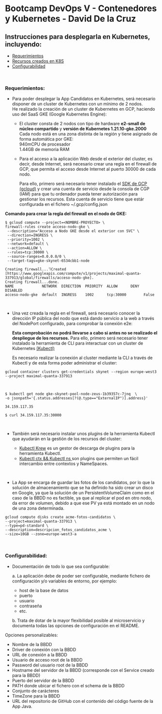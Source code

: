 # Bootcamp DevOps V - Contenedores y Kubernetes - David De la Cruz

## Instrucciones para desplegarla en Kubernetes, incluyendo:

- [Requerimientos](#requirements)
- [Recursos creados en K8S](./candidatos/#readme)
- [Configurabilidad](#custom)

<br>

<a name="requirements"></a>
### Requerimientos:

- Para poder desplegar la App Candidatos en Kubernetes, será necesario disponer de un cluster de Kubernetes con un mínimo de 2 nodos.  
  He realizado la creación de un cluster de Kubernetes en GCP, haciendo uso del SaaS GKE (Google Kubernetes Engine):  

    - El cluster consta de 2 nodos con tipo de hardware **e2-small de núcleo compartido** y **versión de Kubernetes 1.21.10-gke.2000**
      Cada nodo está en una zona distinta de la región y tiene asignado de forma automática por GKE:  
        940mCPU de procesador  
	1.44GB de memoria RAM  
		
    - Para el acceso a la aplicación Web desde el exterior del cluster, es decir, desde Internet, será necesario crear una regla en el
      firewall de GCP, que permita el acceso desde Internet al puerto 30000 de cada nodo.  

      Para ello, primero será necesario tener instalado el [SDK de GCP (gcloud)](https://cloud.google.com/sdk/docs/install) y crear una cuenta de servicio desde la consola de CGP (IAM) para que tu ordenador pueda tener autorización para gestionar los recursos. Esta cuenta de servicio tiene que estár configurada en el fichero ~/.gcp/config.json  

**Comando para crear la regla del firewall en el nodo de GKE:**

```
$ gcloud compute --project=<NOMBRE-PROYECTO> \
firewall-rules create acceso-nodo-gke \
 --description="Acceso a Nodo GKE desde el exterior con SVC" \
 --direction=INGRESS \
 --priority=1002 \
 --network=default \
 --action=ALLOW \
 --rules=tcp:30000 \
 --source-ranges=0.0.0.0/0 \
 --target-tags=gke-skynet-6534cbb1-node

Creating firewall...⠹Created [https://www.googleapis.com/compute/v1/projects/maximal-quanta-337913/global/firewalls/acceso-nodo-gke].
Creating firewall...done.                                                                    
NAME             NETWORK  DIRECTION  PRIORITY  ALLOW      DENY  DISABLED
acceso-nodo-gke  default  INGRESS    1002      tcp:30000        False
```

<br>

- Una vez creada la regla en el firewall, será necesario conocer la dirección IP pública del nodo que está dando servicio a la web a través del NodePort configurado, para comprobar la conexión e2e:  
  
  **Esta comprobación no podrá llevarse a cabo si antes no se realizado el despliegue de los recursos.**
  Para ello, primero será necesario tener instalado la herramienta de CLI para interactuar con un cluster de Kubernetes [(Kubectl)](https://kubernetes.io/docs/tasks/tools/#kubectl)  
  
  Es necesario realizar la conexión al cluster mediante la CLI a través de Kubectl y de esta forma poder administrar el cluster:  

`gcloud container clusters get-credentials skynet --region europe-west3 --project maximal-quanta-337913`

<br>

```
$ kubectl get node gke-skynet-pool-node-zeus-1b39357c-7jnq  \
-o jsonpath='{.status.addresses[?(@.type=="ExternalIP")].address}'

34.159.117.35

$ curl 34.159.117.35:30000
```

<br>

- También será necesario instalar unos plugins de la herramienta Kubectl que ayudarán en la gestión de los recursos del cluster:
	  
   * [Kubectl Krew](https://github.com/kubernetes-sigs/krew/) es un gestor de descarga de plugins para la herramienta Kubectl. 
   * [Kubectl ctx && Kubectl ns ](https://github.com/ahmetb/kubectx) son plugins que permiten un fácil intercambio entre contextos y NameSpaces.

<br>

- La App se encarga de guardar las fotos de los candidatos, por lo que la solución de almacenamiento que se ha definido ha sido crear un disco en Google, ya que la solución de un PersistentVolumeClaim como en el caso de la BBDD no es factible, ya que al replicar el pod en otro nodo, da error de volumen, debido a que ese PV ya está montado en un nodo de una zona determinada.

```
gcloud compute disks create acme-fotos-candidatos \
--project=maximal-quanta-337913 \
--type=pd-standard \
--description=descripcion_fotos_candidatos_acme \
--size=10GB --zone=europe-west3-a
```

<br>

<a name="custom"></a>
### Configurabilidad:

- Documentación de todo lo que sea configurable:

  a. La aplicación debe de poder ser configurable, mediante fichero de configuración y/o variables de entorno, por ejemplo:  
	
   - host de la base de datos  
   - puerto  
   - usuario  
   - contraseña  
   - etc.  

  b. Trata de dotar de la mayor flexibilidad posible al microservicio y documenta todas las opciones de configuración en el README.  

Opciones personalizables:  

 - Nombre de la BBDD  
 - Driver de conexión con la BBDD  
 - URL de conexión a la BBDD  
 - Usuario de acceso root de la BBDD  
 - Password del usuario root de la BBDD  
 - Hostname del servidor de la BBDD (corresponde con el Service creado para la BBDD)  
 - Puerto del servidor de la BBDD  
 - PATH donde ubicar el fichero con el schema de la BBDD  
 - Conjunto de carácteres  
 - TimeZone para la BBDD  
 - URL del repositorio de GitHub con el contenido del código fuente de la App Java.  
